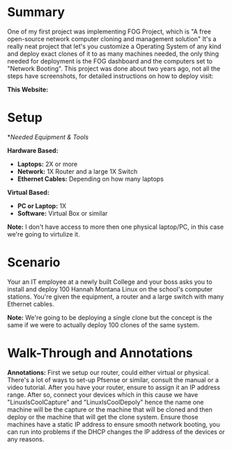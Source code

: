 # Summary
One of my first project was implementing FOG Project, which is "A free open-source network computer cloning and management solution" It's a really neat project that let's you customize a Operating System of any kind and deploy exact clones of it to as many machines needed, the only thing needed for deployment is the FOG dashboard and the computers set to "Network Booting". This project was done about two years ago, not all the steps have screenshots, for detailed instructions on how to deploy visit:

**This Website:** 

# Setup

**Needed Equipment & Tools*

**Hardware Based:**
- **Laptops:** 2X or more
- **Network:** 1X Router and a large 1X Switch 
- **Ethernet Cables:** Depending on how many laptops

**Virtual Based:**
- **PC or Laptop:** 1X
- **Software:** Virtual Box or similar

**Note:** I don't have access to more then one physical laptop/PC, in this case we're going to virtulize it.
# Scenario  

Your an IT employee at a newly built College and your boss asks you to install and deploy 100 Hannah Montana Linux on the school's computer stations. You're given the equipment, a router and a large switch with many Ethernet cables. 

**Note:** We're going to be deploying a single clone but the concept is the same if we were to actually deploy 100 clones of the same system. 

# Walk-Through and Annotations  

**Annotations:** First we setup our router, could either virtual or physical. There's a lot of ways to set-up Pfsense or similar, consult the manual or a video tutorial. After you have your router, ensure to assign it an IP address range. After so, connect your devices which in this cause we have "LinuxIsCoolCapture" and "LinuxIsCoolDepoly" hence the name one machine will be the capture or the machine that will be cloned and then deploy or the machine that will get the clone system. Ensure those machines have a static IP address to ensure smooth network booting, you can run into problems if the DHCP changes the IP address of the devices or any reasons. 
